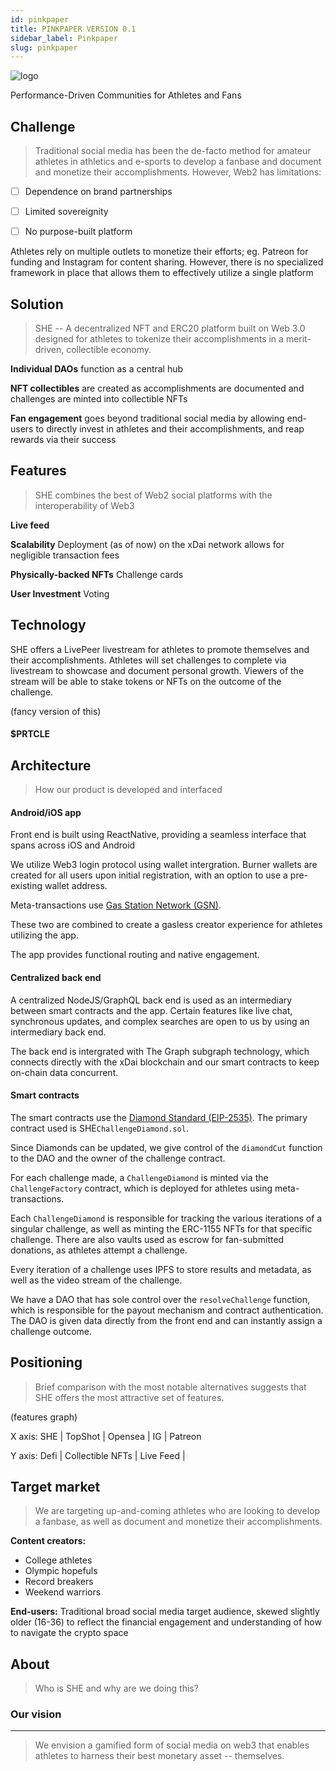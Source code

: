 ```yaml
---
id: pinkpaper
title: PINKPAPER VERSION 0.1
sidebar_label: Pinkpaper
slug: pinkpaper
---
```


![logo](https://i.imgur.com/mKeBfHq.png)


Performance-Driven Communities for Athletes and Fans

## Challenge

>Traditional social media has been the de-facto method for amateur athletes in athletics and e-sports to develop a fanbase and document and monetize their accomplishments. However, Web2 has limitations:

- [ ] Dependence on brand partnerships
- [ ] Limited sovereignity
- [ ] No purpose-built platform
        
        
Athletes rely on multiple outlets to monetize their efforts; eg. Patreon for funding and Instagram for content sharing. However, there is no specialized framework in place that allows them to effectively utilize a single platform 


Solution
---
>SHE --  A decentralized NFT and ERC20 platform built on Web 3.0 designed for athletes to tokenize their accomplishments in a merit-driven, collectible economy. 

**Individual DAOs** function as a central hub

**NFT collectibles** are created as accomplishments are documented and challenges are minted into collectible NFTs

**Fan engagement** goes beyond traditional social media by allowing end-users to directly invest in athletes and their accomplishments, and reap rewards via their success


Features
---
>SHE combines the best of Web2 social platforms with the interoperability of Web3

**Live feed**

**Scalability**
Deployment (as of now) on the xDai network allows for negligible transaction fees 

**Physically-backed NFTs**
Challenge cards

**User Investment**
Voting



Technology
---


SHE offers a LivePeer livestream for athletes to promote themselves and their accomplishments. Athletes will set challenges to complete via livestream to showcase and document personal growth. Viewers of the stream will be able to stake tokens or NFTs on the outcome of the challenge.

(fancy version of this)

#### $PRTCLE

Architecture
---
>How our product is developed and interfaced

#### Android/iOS app
Front end is built using ReactNative, providing a seamless interface that spans across iOS and Android

We utilize Web3 login protocol using wallet intergration. Burner wallets are created for all users upon initial registration, with an option to use a pre-existing wallet address. 

Meta-transactions use [Gas Station Network (GSN)]([https://](https://docs.opengsn.org/)).

These two are combined to create a gasless creator experience for athletes utilizing the app.

The app provides functional routing and native engagement. 


#### Centralized back end

A centralized NodeJS/GraphQL back end is used as an intermediary between smart contracts and the app. Certain features like live chat, synchronous updates, and complex searches are open to us by using an intermediary back end.

The back end is intergrated with The Graph subgraph technology, which connects directly with the xDai blockchain and our smart contracts to keep on-chain data concurrent.


#### Smart contracts

The smart contracts use the [Diamond Standard (EIP-2535)](https://eips.ethereum.org/EIPS/eip-2535). The primary contract used is  SHE`ChallengeDiamond.sol`.

Since Diamonds can be updated, we give control of the `diamondCut` function to the DAO and the owner of the challenge contract.

For each challenge made, a `ChallengeDiamond` is minted via the `ChallengeFactory` contract, which is deployed for athletes using meta-transactions.

Each `ChallengeDiamond` is responsible for tracking the various iterations of a singular challenge, as well as minting the ERC-1155 NFTs for that specific challenge. There are also vaults used as escrow for fan-submitted donations, as athletes attempt a challenge.

Every iteration of a challenge uses IPFS to store results and metadata, as well as the video stream of the challenge.

We have a DAO that has sole control over the `resolveChallenge` function, which is responsible for the payout mechanism and contract authentication. The DAO is given data directly from the front end and can instantly assign a challenge outcome.


Positioning
---
>Brief comparison with the most notable alternatives suggests that SHE offers the most attractive set of features.

(features graph)

X axis: SHE | TopShot | Opensea | IG | Patreon

Y axis: Defi | Collectible NFTs | Live Feed | 



Target market
---
>We are targeting up-and-coming athletes who are looking to develop a fanbase, as well as document and monetize their accomplishments.

**Content creators:** 
* College athletes
* Olympic hopefuls
* Record breakers
* Weekend warriors

**End-users:** 
Traditional broad social media target audience, skewed slightly older (16-36) to reflect the financial engagement and understanding of how to navigate the crypto space

About
---
>Who is SHE and why are we doing this?

### Our vision
---

>We envision a gamified form of social media on web3 that  enables athletes to harness their best monetary asset -- themselves.